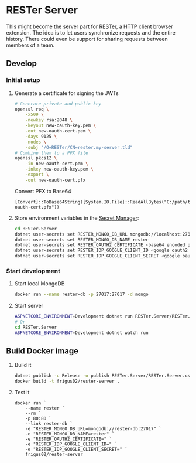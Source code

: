 # RESTer Server

This might become the server part for [RESTer](https://github.com/frigus02/RESTer),
a HTTP client browser extension. The idea is to let users synchronize requests
and the entire history. There could even be support for sharing requests between
members of a team.

## Develop

### Initial setup

1.  Generate a certificate for signing the JWTs

    ```sh
    # Generate private and public key
    openssl req \
        -x509 \
        -newkey rsa:2048 \
        -keyout new-oauth-key.pem \
        -out new-oauth-cert.pem \
        -days 9125 \
        -nodes \
        -subj "/O=RESTer/CN=rester.my-server.tld"
    # Combine them to a PFX file
    openssl pkcs12 \
        -in new-oauth-cert.pem \
        -inkey new-oauth-key.pem \
        -export \
        -out new-oauth-cert.pfx
    ```

    Convert PFX to Base64

    ```posh
    [Convert]::ToBase64String([System.IO.File]::ReadAllBytes("C:/path/to/new-oauth-cert.pfx"))
    ```

2.  Store environment variables in the [Secret Manager](https://docs.microsoft.com/en-us/aspnet/core/security/app-secrets?view=aspnetcore-2.1&tabs=visual-studio-code#secret-manager):

    ```sh
    cd RESTer.Server
    dotnet user-secrets set RESTER_MONGO_DB_URL mongodb://localhost:27017
    dotnet user-secrets set RESTER_MONGO_DB_NAME rester
    dotnet user-secrets set RESTER_OAUTH2_CERTIFICATE <base64 encoded pfx certificate>
    dotnet user-secrets set RESTER_IDP_GOOGLE_CLIENT_ID <google oauth2 client id>
    dotnet user-secrets set RESTER_IDP_GOOGLE_CLIENT_SECRET <google oauth2 client secret>
    ```

### Start development

1.  Start local MongoDB

    ```sh
    docker run --name rester-db -p 27017:27017 -d mongo
    ```

1.  Start server

    ```sh
    ASPNETCORE_ENVIRONMENT=Development dotnet run RESTer.Server/RESTer.Server.csproj
    # Or
    cd RESTer.Server
    ASPNETCORE_ENVIRONMENT=Development dotnet watch run
    ```

## Build Docker image

1.  Build it

    ```sh
    dotnet publish -c Release -o publish RESTer.Server/RESTer.Server.csproj
    docker build -t frigus02/rester-server .
    ```

2.  Test it

    ```posh
    docker run `
        --name rester `
        --rm `
        -p 80:80 `
        --link rester-db `
        -e "RESTER_MONGO_DB_URL=mongodb://rester-db:27017" `
        -e "RESTER_MONGO_DB_NAME=rester" `
        -e "RESTER_OAUTH2_CERTIFICATE=" `
        -e "RESTER_IDP_GOOGLE_CLIENT_ID=" `
        -e "RESTER_IDP_GOOGLE_CLIENT_SECRET=" `
        frigus02/rester-server
    ```
